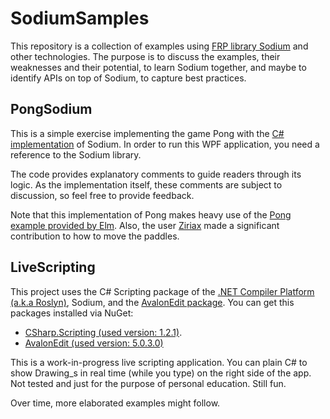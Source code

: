 # SodiumSamples

This repository is a collection of examples using [FRP library Sodium](https://github.com/SodiumFRP/sodium) and other technologies.
The purpose is to discuss the examples, their weaknesses and their potential, to learn Sodium together, and maybe to identify APIs on top of Sodium, to capture best practices.

## PongSodium

This is a simple exercise implementing the game Pong with the [C# implementation](https://github.com/SodiumFRP/sodium/tree/master/c%23) of Sodium.
In order to run this WPF application, you need a reference to the Sodium library.

The code provides explanatory comments to guide readers through its logic. As the implementation itself, these comments are subject to discussion, so feel free to provide feedback.

Note that this implementation of Pong makes heavy use of the [Pong example provided by Elm](http://elm-lang.org/examples/pong).
Also, the user [Ziriax](https://github.com/Ziriax) made a significant contribution to how to move the paddles.

## LiveScripting

This project uses the C# Scripting package of the [.NET Compiler Platform (a.k.a Roslyn)](https://github.com/dotnet/roslyn), Sodium, and the [AvalonEdit package](https://github.com/icsharpcode/AvalonEdit). 
You can get this packages installed via NuGet:
- [CSharp.Scripting (used version: 1.2.1)](https://www.nuget.org/packages/Microsoft.CodeAnalysis.CSharp.Scripting).
- [AvalonEdit (used version: 5.0.3.0)](https://www.nuget.org/packages/AvalonEdit)

This is a work-in-progress live scripting application. You can plain C# to show Drawing_s in real time (while you type) on the right side of the app.
Not tested and just for the purpose of personal education. Still fun. 

 

Over time, more elaborated examples might follow.